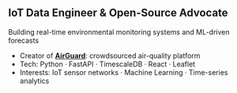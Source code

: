 ## **IoT Data Engineer & Open-Source Advocate**

Building real-time environmental monitoring systems and ML-driven forecasts

- Creator of [**AirGuard**](https://github.com/gake572/airguard): crowdsourced air-quality platform  
- Tech: Python · FastAPI · TimescaleDB · React · Leaflet 
- Interests:  IoT sensor networks · Machine Learning · Time-series analytics

